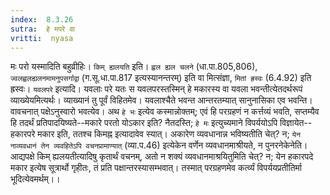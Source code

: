 ```yaml
---
index:  8.3.26
sutra:  हे मपरे वा
vritti:  nyasa
---
```


मः परो यस्मादिति बहुव्रीहिः। `किम् ह्यलयति` इति। `ह्वल ह्यल चलने` (धा.पा.805,806), `ज्वलह्वलह्यलनमामनुपसर्गाद्वा` (ग.सू.धा.पा.817 इत्यस्यानन्तरम्) इति वा मित्संज्ञा, `मितां ह्रस्वः` (6.4.92) इति ह्रस्वः।
`यवलपरे` इत्यादि। यवलाः परे यतः स यवलपरस्तस्मिन् हे मकारस्य वा यवला भवन्तीत्येतदर्थरूपं व्याख्येयमित्यर्थः। व्याख्यानं तु पूर्वं विहितमेव। यवलाश्चैते भवन्त आन्तरतम्यात् सानुनासिका एव भवन्ति। वावचनात् पक्षेऽनुस्वारो भवत्येव। अथ `हे भः` इत्येव कस्मान्नोक्तम्; एवं हि परग्रहणं न कर्त्तव्यं भवति, सप्तम्यैव हि तदर्थं प्रतिपादयिष्यते--मकारे परतो योऽकार इति? नैतदस्ति; `हे मः` इत्युच्यमाने विपर्ययोऽपि विज्ञायेत--हकारपरे मकार इति, ततश्च किमह्न इत्यादावेव स्यात्। अकारेण व्यवधानान्न भविष्यतीति चेत्? न; `येन नाव्यवधानं तेन व्यवहितेऽपि वचनप्रामाण्यात्` (व्या.प.46) इत्येकेन वर्णेन व्यवधानमाश्रीयते, न पुनरनेकेनेति। आद्यपक्षे किम् ह्यलयतीत्यादिषु कृतार्थं वचनम्, अतो न शक्यं व्यवधानमाश्रयितुमिति चेत्? न; येन हकारपदे मकार इत्येष सूत्रार्थो गृहीतः, तं प्रति पक्षान्तरस्यासम्भवात्। तस्मात् परग्रहणमेव कर्त्व्यं विपर्ययप्रतीतिर्मा भूदित्येवमर्थम्।।

